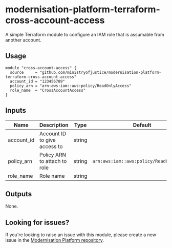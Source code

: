 # modernisation-platform-terraform-cross-account-access

A simple Terraform module to configure an IAM role that is assumable from another account.

## Usage

```
module "cross-account-access" {
  source     = "github.com/ministryofjustice/modernisation-platform-terraform-cross-account-access"
  account_id = "123456789"
  policy_arn = "arn:aws:iam::aws:policy/ReadOnlyAccess"
  role_name  = "CrossAccountAccess"
}
```

## Inputs
| Name       | Description                  | Type   | Default                                  | Required |
|------------|------------------------------|--------|------------------------------------------|----------|
| account_id | Account ID to give access to | string |                                          | yes      |
| policy_arn | Policy ARN to attach to role | string | `arn:aws:iam::aws:policy/ReadOnlyAccess` | no       |
| role_name  | Role name                    | string |                                          | yes      |

## Outputs
None.

## Looking for issues?
If you're looking to raise an issue with this module, please create a new issue in the [Modernisation Platform repository](https://github.com/ministryofjustice/modernisation-platform/issues).
